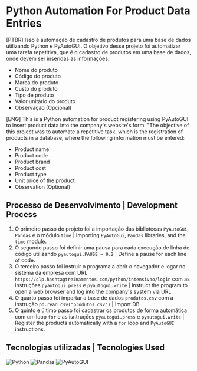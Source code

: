 # Python Automation For Product Data Entries
[PTBR] Isso é automação de cadastro de produtos para uma base de dados utilizando Python e PyAutoGUI.
O objetivo desse projeto foi automatizar uma tarefa repetitiva, que é o cadastro de produtos em uma base de dados, onde devem ser inseridas as informações: 
- Nome do produto
- Código do produto
- Marca do produto
- Custo do produto
- Tipo de produto
- Valor unitário do produto
- Observação (Opcional)

[ENG] This is a Python automation for product registering using PyAutoGUI to insert product data into the company's website's form.
"The objective of this project was to automate a repetitive task, which is the registration of products in a database, where the following information must be entered:
- Product name
- Product code
- Product brand
- Product cost
- Product type
- Unit price of the product
- Observation (Optional)

## Processo de Desenvolvimento | Development Process
1. O primeiro passo do projeto foi a importação das bibliotecas `PyAutoGui`, `Pandas` e o módulo `time` | Importing `PyAutoGui`, `Pandas` libraries, and the `time` module.
3. O segundo passo foi definir uma pausa para cada execução de linha de código utilizando `pyautogui.PAUSE = 0.2` | Define a pause for each line of code.
4. O terceiro passo foi instruir o programa a abrir o navegador e logar no sistema da empresa com URL `https://dlp.hashtagtreinamentos.com/python/intensivao/login` com as instruções `pyautogui.press` e `pyautogui.write` | Instruct the program to open a web browser and log into the company's system via URL
5. O quarto passo foi importar a base de dados `produtos.csv` com a instrução `pd.read_csv("produtos.csv")` | Import DB 
6. O quinto e último passo foi cadastrar os produtos de forma automática com um loop `for` e as isntruções `pyautogui.press` e `pyautogui.write` | Register the products automatically with a `for` loop and `PyAutoGUI` instructions.
 
## Tecnologias utilizadas | Tecnologies Used
![Python](https://img.shields.io/badge/python-3670A0?style=for-the-badge&logo=python&logoColor=ffdd54)  ![Pandas](https://img.shields.io/badge/pandas-%23150458.svg?style=for-the-badge&logo=pandas&logoColor=white) ![PyAutoGUI](https://img.shields.io/badge/PyAutoGUI%20-%20white%20?style=for-the-badge&logo=PyAutoGUI&color=white)
